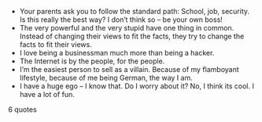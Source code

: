  - Your parents ask you to follow the standard path: School, job, security. Is this really the best way? I don’t think so – be your own boss!
 - The very powerful and the very stupid have one thing in common. Instead of changing their views to fit the facts, they try to change the facts to fit their views.
 - I love being a businessman much more than being a hacker.
 - The Internet is by the people, for the people.
 - I’m the easiest person to sell as a villain. Because of my flamboyant lifestyle, because of me being German, the way I am.
 - I have a huge ego – I know that. Do I worry about it? No, I think its cool. I have a lot of fun.

6 quotes